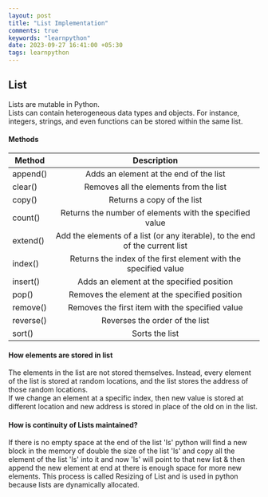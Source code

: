 ```yaml
---
layout: post
title: "List Implementation"
comments: true
keywords: "learnpython"
date: 2023-09-27 16:41:00 +05:30
tags: learnpython 
---
```


## List

Lists are mutable in Python.<br/>
Lists can contain heterogeneous data types and objects. For instance, integers, strings, and even functions can be stored within the same list.<br/>

#### Methods

| Method        | Description           | 
| ------------- |:---------------------------------------------------------------------------------:|
| append()      | Adds an element at the end of the list                                            | 
| clear()       | Removes all the elements from the list                                            | 
| copy()        | Returns a copy of the list                                                        | 
| count()       | Returns the number of elements with the specified value                           | 
| extend()      | Add the elements of a list (or any iterable), to the end of the current list      | 
| index()       | Returns the index of the first element with the specified value                   | 
| insert()      | Adds an element at the specified position                                         | 
| pop()         | Removes the element at the specified position                                     | 
| remove()      | Removes the first item with the specified value                                   | 
| reverse()     | Reverses the order of the list                                                    | 
| sort()        | Sorts the list                                                                    | 


#### How elements are stored in list

The elements in the list are not stored themselves. Instead, every element of the list is stored at random locations, and the list stores the address of those random locations.<br/>
If we change an element at a specific index, then new value is stored at different location and new address is stored in place of the old on in the list.


#### How is continuity of Lists maintained?

If there is no empty space at the end of the list 'ls' python will find a new block in the memory of double the size of the list 'ls' and copy all the element of the list 'ls' into it and now 'ls' will point to that new list & then append the new element at end at there is enough space for more new elements. This process is called Resizing of List and is used in python because lists are dynamically allocated. 

